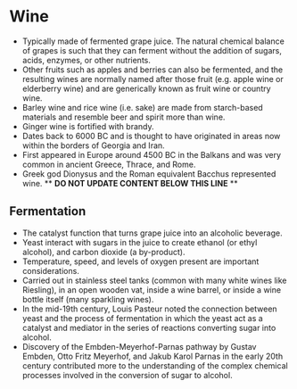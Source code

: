 Wine
====

* Typically made of fermented grape juice. The natural chemical balance of grapes is such that they can ferment without the addition of sugars, acids, enzymes, or other nutrients.
* Other fruits such as apples and berries can also be fermented, and the resulting wines are normally named after those fruit (e.g. apple wine or elderberry wine) and are generically known as fruit wine or country wine.
* Barley wine and rice wine (i.e. sake) are made from starch-based materials and resemble beer and spirit more than wine.
* Ginger wine is fortified with brandy.
* Dates back to 6000 BC and is thought to have originated in areas now within the borders of Georgia and Iran.
* First appeared in Europe around 4500 BC in the Balkans and was very common in ancient Greece, Thrace, and Rome.
* Greek god Dionysus and the Roman equivalent Bacchus represented wine.
** **DO NOT UPDATE CONTENT BELOW THIS LINE** **

Fermentation
------------

* The catalyst function that turns grape juice into an alcoholic beverage.
* Yeast interact with sugars in the juice to create ethanol (or ethyl alcohol), and carbon dioxide (a by-product).
* Temperature, speed, and levels of oxygen present are important considerations.
* Carried out in stainless steel tanks (common with many white wines like Riesling), in an open wooden vat, inside a wine barrel, or inside a wine bottle itself (many sparkling wines).
* In the mid-19th century, Louis Pasteur noted the connection between yeast and the process of fermentation in which the yeast act as a catalyst and mediator in the series of reactions converting sugar into alcohol.
* Discovery of the Embden-Meyerhof-Parnas pathway by Gustav Embden, Otto Fritz Meyerhof, and Jakub Karol Parnas in the early 20th century contributed more to the understanding of the complex chemical processes involved in the conversion of sugar to alcohol.


